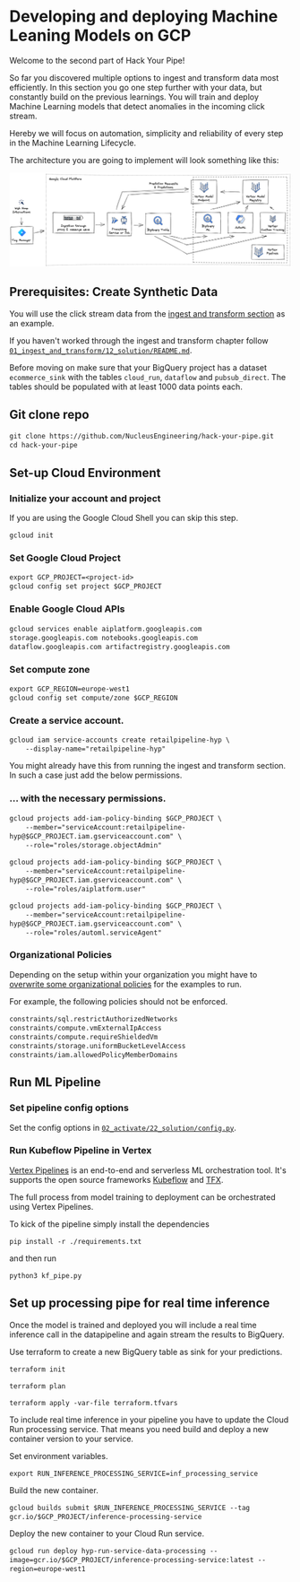 # Developing and deploying Machine Leaning Models on GCP

Welcome to the second part of Hack Your Pipe!

So far you discovered multiple options to ingest and transform data most efficiently.
In this section you go one step further with your data, but constantly build on the previous learnings.
You will train and deploy Machine Learning models that detect anomalies in the incoming click stream.

Hereby we will focus on automation, simplicity and reliability of every step in the Machine Learning Lifecycle.

The architecture you are going to implement will look something like this:

![Hack Your Pipe architecture](../../rsc/hyp_ml_architecture.png)


## Prerequisites: Create Synthetic Data

You will use the click stream data from the [ingest and transform section](https://github.com/NucleusEngineering/hack-your-pipe/tree/main/01_ingest_and_transform) as an example.

If you haven't worked through the ingest and transform chapter follow [`01_ingest_and_transform/12_solution/README.md`](https://github.com/NucleusEngineering/hack-your-pipe/blob/main/01_ingest_and_transform/12_solution/README.md).

Before moving on make sure that your BigQuery project has a dataset `ecommerce_sink` with the tables `cloud_run`, `dataflow` and `pubsub_direct`.
The tables should be populated with at least 1000 data points each.

## Git clone repo 

```
git clone https://github.com/NucleusEngineering/hack-your-pipe.git
cd hack-your-pipe
```

## Set-up Cloud Environment

### Initialize your account and project

If you are using the Google Cloud Shell you can skip this step.

```
gcloud init
```

### Set Google Cloud Project

```
export GCP_PROJECT=<project-id>
gcloud config set project $GCP_PROJECT
```

### Enable Google Cloud APIs

```
gcloud services enable aiplatform.googleapis.com storage.googleapis.com notebooks.googleapis.com dataflow.googleapis.com artifactregistry.googleapis.com 
```

### Set compute zone

```
export GCP_REGION=europe-west1
gcloud config set compute/zone $GCP_REGION
```

### Create a service account.

```
gcloud iam service-accounts create retailpipeline-hyp \
    --display-name="retailpipeline-hyp"
```
You might already have this from running the ingest and transform section. In such a case just add the below permissions.

### ... with the necessary permissions.
```
gcloud projects add-iam-policy-binding $GCP_PROJECT \
    --member="serviceAccount:retailpipeline-hyp@$GCP_PROJECT.iam.gserviceaccount.com" \
    --role="roles/storage.objectAdmin"

```

```
gcloud projects add-iam-policy-binding $GCP_PROJECT \
    --member="serviceAccount:retailpipeline-hyp@$GCP_PROJECT.iam.gserviceaccount.com" \
    --role="roles/aiplatform.user"

```

```
gcloud projects add-iam-policy-binding $GCP_PROJECT \
    --member="serviceAccount:retailpipeline-hyp@$GCP_PROJECT.iam.gserviceaccount.com" \
    --role="roles/automl.serviceAgent"

```

### Organizational Policies

Depending on the setup within your organization you might have to [overwrite some organizational policies](https://cloud.google.com/resource-manager/docs/organization-policy/creating-managing-policies#boolean_constraints) for the examples to run.

For example, the following policies should not be enforced. 

```
constraints/sql.restrictAuthorizedNetworks
constraints/compute.vmExternalIpAccess
constraints/compute.requireShieldedVm
constraints/storage.uniformBucketLevelAccess
constraints/iam.allowedPolicyMemberDomains
```

## Run ML Pipeline

### Set pipeline config options

Set the config options in [`02_activate/22_solution/config.py`](https://github.com/NucleusEngineering/hack-your-pipe/blob/main/02_activate/22_solution/config.py). 


### Run Kubeflow Pipeline in Vertex

[Vertex Pipelines](https://cloud.google.com/vertex-ai/docs/pipelines/introduction) is an end-to-end and serverless ML orchestration tool. It's supports the open source frameworks [Kubeflow](https://www.kubeflow.org/) and [TFX](https://www.tensorflow.org/tfx).

The full process from model training to deployment can be orchestrated using Vertex Pipelines. 

To kick of the pipeline simply install the dependencies
```
pip install -r ./requirements.txt
```

and then run

```
python3 kf_pipe.py
```

## Set up processing pipe for real time inference

Once the model is trained and deployed you will include a real time inference call in the datapipeline and again stream the results to BigQuery.

Use terraform to create a new BigQuery table as sink for your predictions. 

```
terraform init
```

```
terraform plan
```

```
terraform apply -var-file terraform.tfvars
```


To include real time inference in your pipeline you have to update the Cloud Run processing service.
That means you need build and deploy a new container version to your service.

Set environment variables.

```
export RUN_INFERENCE_PROCESSING_SERVICE=inf_processing_service
```

Build the new container.

```
gcloud builds submit $RUN_INFERENCE_PROCESSING_SERVICE --tag gcr.io/$GCP_PROJECT/inference-processing-service
```

Deploy the new container to your Cloud Run service.

```
gcloud run deploy hyp-run-service-data-processing --image=gcr.io/$GCP_PROJECT/inference-processing-service:latest --region=europe-west1
```
